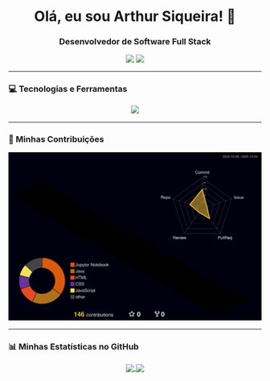 <div align="center">
  
# Olá, eu sou Arthur Siqueira! 👋
### Desenvolvedor de Software Full Stack

</div>

<div align="center"> 
  <a href="mailto:SEU_EMAIL@gmail.com" target="_blank"><img src="https://img.shields.io/badge/Gmail-D14836?style=for-the-badge&logo=gmail&logoColor=white" target="_blank"></a>
  <a href="https://www.linkedin.com/in/SEU-PERFIL" target="_blank"><img src="https://img.shields.io/badge/-LinkedIn-%230077B5?style=for-the-badge&logo=linkedin&logoColor=white" target="_blank"></a> 
</div>

---

### 💻 Tecnologias e Ferramentas

<p align="center">
  <a href="https://skillicons.dev">
    <img src="https://skillicons.dev/icons?i=python,java,django,javascript,html,css,docker" />
  </a>
</p>

---

### 🌃 Minhas Contribuições

<p align="center">
  <img src="./profile-3d-contrib/profile-night-rainbow.svg" alt="Minhas Contribuições 3D - Night Rainbow">
</p>

---

### 📊 Minhas Estatísticas no GitHub

<div align="center">
  <a href="https://github.com/anuraghazra/github-readme-stats">
    <img height=150 align="center" src="https://github-readme-stats.vercel.app/api?username=arthur-siqueira&show_icons=true&theme=tokyonight&include_all_commits=true&count_private=true" />
  </a>
  <a href="https://github.com/anuraghazra/github-readme-stats">
    <img height=150 align="center" src="https://github-readme-stats.vercel.app/api/top-langs/?username=arthur-siqueira&layout=compact&theme=tokyonight&langs_count=8" />
  </a>
</div>
